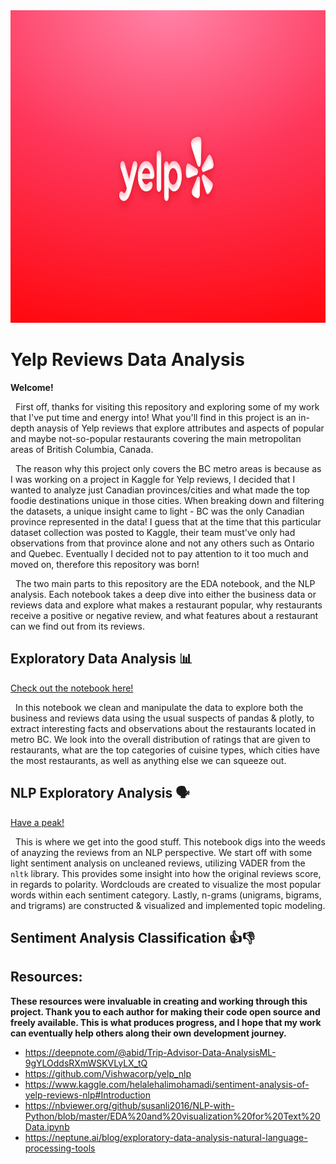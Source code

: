 <img src="./images/yelp-banner.png" width="1200" height="500" class="center"> 

# Yelp Reviews Data Analysis

**Welcome!**

  First off, thanks for visiting this repository and exploring some of my work that I've put time and energy into! What you'll find in this project is an in-depth anaysis of Yelp reviews that explore attributes and aspects of popular and maybe not-so-popular restaurants covering the main metropolitan areas of British Columbia, Canada.
   
  The reason why this project only covers the BC metro areas is because as I was working on a project in Kaggle for Yelp reviews, I decided that I wanted to analyze just Canadian provinces/cities and what made the top foodie destinations unique in those cities. When breaking down and filtering the datasets, a unique insight came to light - BC was the only Canadian province represented in the data! I guess that at the time that this particular dataset collection was posted to Kaggle, their team must've only had observations from that province alone and not any others such as Ontario and Quebec. Eventually I decided not to pay attention to it too much and moved on, therefore this repository was born!
   
  The two main parts to this repository are the EDA notebook, and the NLP analysis. Each notebook takes a deep dive into either the business data or reviews data and explore what makes a restaurant popular, why restaurants receive a positive or negative review, and what features about a restaurant can we find out from its reviews.
   

## Exploratory Data Analysis 📊

[Check out the notebook here!](https://nbviewer.org/github/js3lliott/yelp-reviews-data/blob/main/nbs/eda_pt1.ipynb)

  In this notebook we clean and manipulate the data to explore both the business and reviews data using the usual suspects of pandas & plotly, to extract interesting facts and observations about the restaurants located in metro BC. We look into the overall distribution of ratings that are given to restaurants, what are the top categories of cuisine types, which cities have the most restaurants, as well as anything else we can squeeze out.


## NLP Exploratory Analysis 🗣

[Have a peak!](https://nbviewer.org/github/js3lliott/yelp-reviews-data/blob/main/nbs/Yelp_Review_NLP_Analysis.ipynb)

  This is where we get into the good stuff. This notebook digs into the weeds of anayzing the reviews from an NLP perspective. We start off with some light sentiment analysis on uncleaned reviews, utilizing VADER from the `nltk` library. This provides some insight into how the original reviews score, in regards to polarity. Wordclouds are created to visualize the most popular words within each sentiment category. Lastly, n-grams (unigrams, bigrams, and trigrams) are constructed & visualized and implemented topic modeling.


## Sentiment Analysis Classification 👍👎


  

## Resources:
**These resources were invaluable in creating and working through this project. Thank you to each author for making their code open source and freely available. This is what produces progress, and I hope that my work can eventually help others along their own development journey.**
- https://deepnote.com/@abid/Trip-Advisor-Data-AnalysisML-9gYLOddsRXmWSKVLyLX_tQ
- https://github.com/Vishwacorp/yelp_nlp
- https://www.kaggle.com/helalehalimohamadi/sentiment-analysis-of-yelp-reviews-nlp#Introduction
- https://nbviewer.org/github/susanli2016/NLP-with-Python/blob/master/EDA%20and%20visualization%20for%20Text%20Data.ipynb
- https://neptune.ai/blog/exploratory-data-analysis-natural-language-processing-tools
